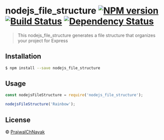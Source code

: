# nodejs_file_structure [![NPM version][npm-image]][npm-url] [![Build Status][travis-image]][travis-url] [![Dependency Status][daviddm-image]][daviddm-url]
> This nodejs_file_structure generates a file structure that organizes your project for Express

## Installation

```sh
$ npm install --save nodejs_file_structure
```

## Usage

```js
const nodejsFileStructure = require('nodejs_file_structure');

nodejsFileStructure('Rainbow');
```
## License

 © [PrajwalChNayak](Demo)


[npm-image]: https://badge.fury.io/js/nodejs_file_structure.svg
[npm-url]: https://npmjs.org/package/nodejs_file_structure
[travis-image]: https://travis-ci.com/PrajwalChNayak/nodejs_file_structure.svg?branch=master
[travis-url]: https://travis-ci.com/PrajwalChNayak/nodejs_file_structure
[daviddm-image]: https://david-dm.org/PrajwalChNayak/nodejs_file_structure.svg?theme=shields.io
[daviddm-url]: https://david-dm.org/PrajwalChNayak/nodejs_file_structure
